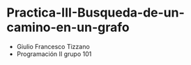 # Practica-III-Busqueda-de-un-camino-en-un-grafo

- Giulio Francesco Tizzano
- Programación II grupo 101

